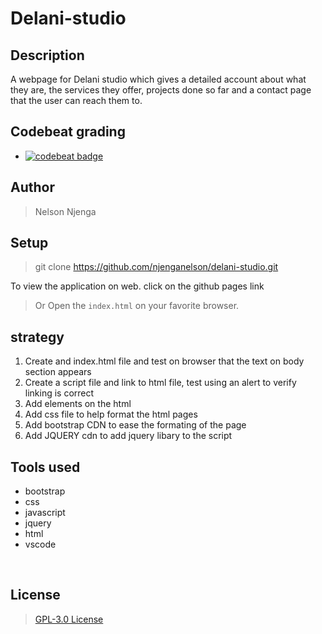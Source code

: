 # Delani-studio

## Description

A webpage for Delani studio which gives a detailed account about what they are, the services they offer, projects done so far and a contact page that the user can reach them to.

## Codebeat grading

* [![codebeat badge](https://codebeat.co/badges/6af13f00-bb64-4722-9612-dff4c65878e3)](https://codebeat.co/projects/github-com-eva-mutuku-delani-studio-gh-pages)
​

## Author

 > Nelson Njenga
​

## Setup

 > git clone <https://github.com/njenganelson/delani-studio.git>

 To view the application on web. click on the github pages link

 > Or Open the ``index.html`` on your favorite browser.

## strategy

 1. Create and index.html file and test on browser that the text on body section appears
 2. Create a script file and link to html file, test using an alert to verify linking is correct
 3. Add elements on the html
 4. Add css file to help format the html pages
 5. Add bootstrap CDN to ease the formating of the page
 6. Add JQUERY cdn to add jquery libary to the script
​

## Tools used

* bootstrap
* css
* javascript
* jquery
* html
* vscode

​

## License

> [ GPL-3.0 License](LICENSE)